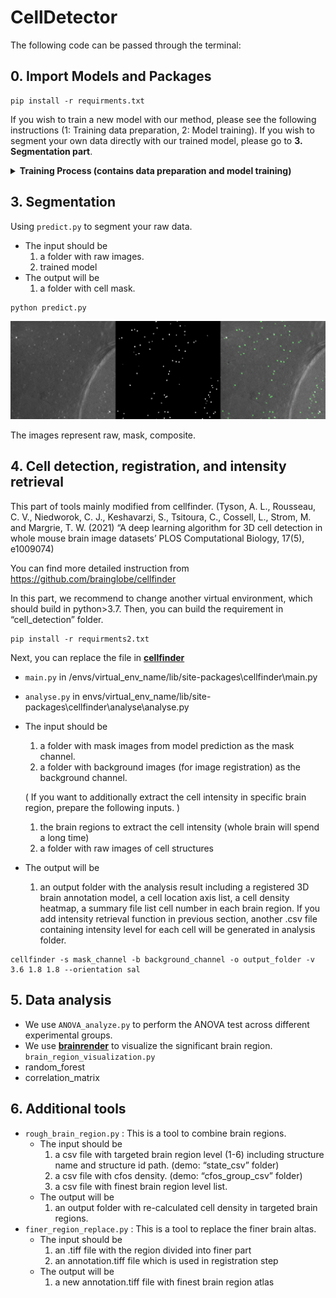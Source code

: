 # CellDetector


The following code can be passed through the terminal:

## 0. Import Models and Packages

```tsx
pip install -r requirments.txt
```

If you wish to train a new model with our method, please see the following instructions (1: Training data preparation, 2:  Model training). If you wish to segment your own data directly with our trained model, please go to **3. Segmentation part**. 

<details>
  <summary><b>Training Process (contains data preparation and model training)</b></summary>

## 1. Training data preparation (training folder)

After getting ThunderSTORM results and the contour masks, you can use `groundtruth_generate.py` to generate the final ground truth.

- The input should be
    1. a csv file containing all possible cell locations generated by ThunderSTORM
    2. a folder of contour mask generated by image processing tools (ex. Amira3D, ImageJ, etc.)
- The output will be
    1. a folder with all mask images, which are the ground truth

Then, if you want to increase the intensity variation of the images, using `brightimg.py` to generate images with different gray level. The intensity variation parameter can be determined during code execution. 

- The input should be
    1. a folder with all mask images in it, which are the ground truth
- The output will be
    1. a folder with different gray level images

Next, use `dataset.py` to cut the images to fit the model input requirement and also augment data (optional), then all the training dataset will be generated.

- The input should be
    1. a folder with all mask images.
    2. a folder with raw images (including raw and modified intensity levels)
- The output will be
    1. a folder with final training dataset.

## 2. Model training

Using `unet.py` to train the U-net model

- The input should be
    1. a folder with final training dataset
- The output will be
    1. a trained model

</details>

## 3. Segmentation

Using `predict.py` to segment your raw data.

- The input should be
    1. a folder with raw images.
    2. trained model
- The output will be
    1. a folder with cell mask.

```tsx
python predict.py
```

![raw, mask, composite](https://github.com/NTHUChuLab/CellDetector/blob/main/%25E5%259C%2596%25E7%2589%25871.png)

The images represent raw, mask, composite.

## 4. Cell detection, registration, and intensity retrieval

This part of tools mainly modified from cellfinder. (Tyson, A. L., Rousseau, C. V., Niedworok, C. J., Keshavarzi, S., Tsitoura, C., Cossell, L., Strom, M. and Margrie, T. W. (2021) “A deep learning algorithm for 3D cell detection in whole mouse brain image datasets’ PLOS Computational Biology, 17(5), e1009074)

You can find more detailed instruction from https://github.com/brainglobe/cellfinder

In this part, we recommend to change another virtual environment, which should build in python>3.7.  Then, you can build the requirement in “cell_detection” folder.

```tsx
pip install -r requirments2.txt
```

Next, you can replace the file in [**cellfinder**](https://github.com/brainglobe/cellfinder)

- `main.py` in /envs/virtual_env_name/lib/site-packages\cellfinder\main.py
- `analyse.py` in envs/virtual_env_name/lib/site-packages\cellfinder\analyse\analyse.py
- The input should be
    1. a folder with mask images from model prediction as the mask channel.
    2. a folder with background images (for image registration) as the background channel.
    
    ( If you want to additionally extract the cell intensity in specific brain region, prepare the following inputs. )
    
    1. the brain regions to extract the cell intensity (whole brain will spend a long time)
    2. a folder with raw images of cell structures
- The output will be
    1. an output folder with the analysis result including a registered 3D brain annotation model, a cell location axis list, a cell density heatmap, a summary file list cell number in each brain region. If you add intensity retrieval function in previous section, another .csv file containing intensity level for each cell will be generated in analysis folder.

```tsx
cellfinder -s mask_channel -b background_channel -o output_folder -v 3.6 1.8 1.8 --orientation sal
```

## 5. Data analysis

- We use `ANOVA_analyze.py` to perform the ANOVA test across different experimental groups.
- We use [**brainrender**](https://github.com/brainglobe/brainrender) to visualize the significant brain region. `brain_region_visualization.py`
- random_forest
- correlation_matrix

## 6. Additional tools

- `rough_brain_region.py` : This is a tool to combine brain regions.
    - The input should be
        1. a csv file with targeted brain region level (1-6) including structure name and structure id path. (demo: “state_csv” folder)
        2. a csv file with cfos density. (demo: “cfos_group_csv” folder)
        3. a csv file with finest brain region level list.
    - The output will be
        1. an output folder with re-calculated cell density in targeted brain regions.
- `finer_region_replace.py` : This is a tool to replace the finer brain altas.
    - The input should be
        1. an .tiff file with the region divided into finer part
        2. an annotation.tiff file which is used in registration step
    - The output will be
        1. a new annotation.tiff file with finest brain region atlas
